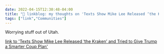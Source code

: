```yaml
---
date: 2022-04-15T12:30:48-04:00
title: "🔗 linkblog: my thoughts on 'Texts Show Mike Lee Released ‘the Kraken’ and Tried to Give Trump a Smarter Coup Plan'"
tags: ["link","Communities"]
---
```

Worrying stuff out of Utah.
 
[link to 'Texts Show Mike Lee Released ‘the Kraken’ and Tried to Give Trump a Smarter Coup Plan'](https://www.vice.com/en/article/wxd9pm/sen-mike-lee-mark-meadows-election)
